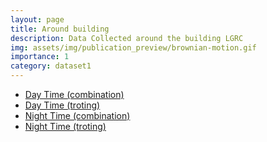 ```yaml
---
layout: page
title: Around building
description: Data Collected around the building LGRC
img: assets/img/publication_preview/brownian-motion.gif
importance: 1
category: dataset1
---
```






- [Day Time (combination)](https://drive.google.com/file/d/1yjjTl8oHpjtKL4hNG5-Ek48OJ-iM9Ujo/view?usp=drive_link)
- [Day Time (troting)](https://drive.google.com/file/d/11sB9Ys5QFfTdsnNEa3IAMFHfh0vR3-F7/view?usp=drive_link)
- [Night Time (combination)](https://drive.google.com/file/d/1K_BL7JsL2y410m6uPdCvZsK1cucE9tkL/view?usp=drive_link)
- [Night Time (troting)](https://drive.google.com/file/d/1OZ3583AxQNDb0PKatjdroS0EA9v_qL84/view?usp=drive_link)

